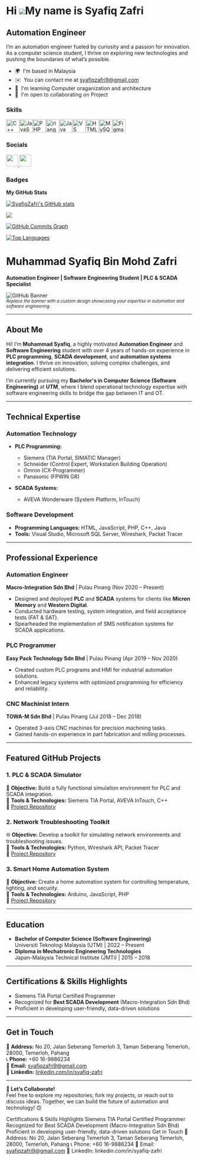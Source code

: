 Hi ![](https://user-images.githubusercontent.com/18350557/176309783-0785949b-9127-417c-8b55-ab5a4333674e.gif)My name is Syafiq Zafri
====================================================================================================================================

Automation Engineer
-------------------

I’m an automation engineer fueled by curiosity and a passion for innovation. As a computer science student, I thrive on exploring new technologies and pushing the boundaries of what’s possible.

* 🌍  I'm based in Malaysia
* ✉️  You can contact me at [syafiqzafri9@gmail.com](mailto:syafiqzafri9@gmail.com)
* 🧠  I'm learning Computer oraganization and architecture
* 🤝  I'm open to collaborating on Project

### Skills


<p align="left">
<a href="https://docs.microsoft.com/en-us/cpp/?view=msvc-170" target="_blank" rel="noreferrer"><img src="https://raw.githubusercontent.com/danielcranney/readme-generator/main/public/icons/skills/cplusplus-colored.svg" width="36" height="36" alt="C++" /></a><a href="https://developer.mozilla.org/en-US/docs/Web/JavaScript" target="_blank" rel="noreferrer"><img src="https://raw.githubusercontent.com/danielcranney/readme-generator/main/public/icons/skills/javascript-colored.svg" width="36" height="36" alt="JavaScript" /></a><a href="https://www.php.net/" target="_blank" rel="noreferrer"><img src="https://raw.githubusercontent.com/danielcranney/readme-generator/main/public/icons/skills/php-colored.svg" width="36" height="36" alt="PHP" /></a><a href="https://www.r-project.org/" target="_blank" rel="noreferrer"><img src="https://raw.githubusercontent.com/danielcranney/readme-generator/main/public/icons/skills/rlang-colored.svg" width="36" height="36" alt="rlang" /></a><a href="https://www.oracle.com/java/" target="_blank" rel="noreferrer"><img src="https://raw.githubusercontent.com/danielcranney/readme-generator/main/public/icons/skills/java-colored.svg" width="36" height="36" alt="Java" /></a><a href="https://code.visualstudio.com/" target="_blank" rel="noreferrer"><img src="https://raw.githubusercontent.com/danielcranney/readme-generator/main/public/icons/skills/visualstudiocode.svg" width="36" height="36" alt="VS Code" /></a><a href="https://developer.mozilla.org/en-US/docs/Glossary/HTML5" target="_blank" rel="noreferrer"><img src="https://raw.githubusercontent.com/danielcranney/readme-generator/main/public/icons/skills/html5-colored.svg" width="36" height="36" alt="HTML5" /></a><a href="https://www.mysql.com/" target="_blank" rel="noreferrer"><img src="https://raw.githubusercontent.com/danielcranney/readme-generator/main/public/icons/skills/mysql-colored.svg" width="36" height="36" alt="MySQL" /></a><a href="https://www.figma.com/" target="_blank" rel="noreferrer"><img src="https://raw.githubusercontent.com/danielcranney/readme-generator/main/public/icons/skills/figma-colored.svg" width="36" height="36" alt="Figma" /></a>
</p>


### Socials

<p align="left"> <a href="https://www.github.com/SyafiqZafri" target="_blank" rel="noreferrer"> <picture> <source media="(prefers-color-scheme: dark)" srcset="https://raw.githubusercontent.com/danielcranney/readme-generator/main/public/icons/socials/github-dark.svg" /> <source media="(prefers-color-scheme: light)" srcset="https://raw.githubusercontent.com/danielcranney/readme-generator/main/public/icons/socials/github.svg" /> <img src="https://raw.githubusercontent.com/danielcranney/readme-generator/main/public/icons/socials/github.svg" width="32" height="32" /> </picture> </a> <a href="https://www.linkedin.com/in/syafiq-zafri-3a1b721b2/" target="_blank" rel="noreferrer"> <picture> <source media="(prefers-color-scheme: dark)" srcset="https://raw.githubusercontent.com/danielcranney/readme-generator/main/public/icons/socials/linkedin-dark.svg" /> <source media="(prefers-color-scheme: light)" srcset="https://raw.githubusercontent.com/danielcranney/readme-generator/main/public/icons/socials/linkedin.svg" /> <img src="https://raw.githubusercontent.com/danielcranney/readme-generator/main/public/icons/socials/linkedin.svg" width="32" height="32" /> </picture> </a></p>

### Badges

<b>My GitHub Stats</b>

<a href="http://www.github.com/SyafiqZafri"><img src="https://github-readme-stats.vercel.app/api?username=SyafiqZafri&show_icons=true&hide=&count_private=true&title_color=0891b2&text_color=ffffff&icon_color=0891b2&bg_color=1c1917&hide_border=true&show_icons=true" alt="SyafiqZafri's GitHub stats" /></a>

<a href="http://www.github.com/SyafiqZafri"><img src="https://github-readme-streak-stats.herokuapp.com/?user=SyafiqZafri&stroke=ffffff&background=1c1917&ring=0891b2&fire=0891b2&currStreakNum=ffffff&currStreakLabel=0891b2&sideNums=ffffff&sideLabels=ffffff&dates=ffffff&hide_border=true" /></a>

<a href="http://www.github.com/SyafiqZafri">
  <img 
    src="https://github-readme-activity-graph.cyclic.app/graph?username=SyafiqZafri&bg_color=1c1917&color=ffffff&line=0891b2&point=ffffff&area_color=1c1917&area=true&hide_border=true&custom_title=GitHub%20Commits%20Graph" 
    alt="GitHub Commits Graph" 
  />
</a>


<a href="https://github.com/SyafiqZafri" align="left"><img src="https://github-readme-stats.vercel.app/api/top-langs/?username=SyafiqZafri&langs_count=10&title_color=0891b2&text_color=ffffff&icon_color=0891b2&bg_color=1c1917&hide_border=true&locale=en&custom_title=Top%20%Languages" alt="Top Languages" /></a>

# **Muhammad Syafiq Bin Mohd Zafri**  
**Automation Engineer | Software Engineering Student | PLC & SCADA Specialist**

![GitHub Banner](https://via.placeholder.com/1200x400?text=Welcome+to+My+GitHub+Portfolio)  
<sup>*Replace the banner with a custom design showcasing your expertise in automation and software engineering.*</sup>

---

## **About Me**  
Hi! I’m **Muhammad Syafiq**, a highly motivated **Automation Engineer** and **Software Engineering** student with over 4 years of hands-on experience in **PLC programming**, **SCADA development**, and **automation systems integration**. I thrive on innovation, solving complex challenges, and delivering efficient solutions.  

I’m currently pursuing my **Bachelor's in Computer Science (Software Engineering)** at **UTM**, where I blend operational technology expertise with software engineering skills to bridge the gap between IT and OT.  

---

## **Technical Expertise**  

### **Automation Technology**  
- **PLC Programming:**  
  - Siemens (TIA Portal, SIMATIC Manager)  
  - Schneider (Control Expert, Workstation Building Operation)  
  - Omron (CX-Programmer)  
  - Panasonic (FPWIN GR)  

- **SCADA Systems:**  
  - AVEVA Wonderware (System Platform, InTouch)  

### **Software Development**  
- **Programming Languages:** HTML, JavaScript, PHP, C++, Java  
- **Tools:** Visual Studio, Microsoft SQL Server, Wireshark, Packet Tracer  

---

## **Professional Experience**  

### **Automation Engineer**  
**Macro-Integration Sdn Bhd** | Pulau Pinang (Nov 2020 – Present)  
- Designed and deployed **PLC** and **SCADA** systems for clients like **Micron Memory** and **Western Digital**.  
- Conducted hardware testing, system integration, and field acceptance tests (FAT & SAT).  
- Spearheaded the implementation of SMS notification systems for SCADA applications.  

### **PLC Programmer**  
**Easy Pack Technology Sdn Bhd** | Pulau Pinang (Apr 2019 – Nov 2020)  
- Created custom PLC programs and HMI for industrial automation solutions.  
- Enhanced legacy systems with optimized programming for efficiency and reliability.  

### **CNC Machinist Intern**  
**TOWA-M Sdn Bhd** | Pulau Pinang (Jul 2018 – Dec 2018)  
- Operated 3-axis CNC machines for precision machining tasks.  
- Gained hands-on experience in part fabrication and milling processes.  

---

## **Featured GitHub Projects**  

### **1. PLC & SCADA Simulator**  
🚀 **Objective:** Build a fully functional simulation environment for PLC and SCADA integration.  
🔧 **Tools & Technologies:** Siemens TIA Portal, AVEVA InTouch, C++  
📂 [Project Repository](#)  

### **2. Network Troubleshooting Toolkit**  
🌐 **Objective:** Develop a toolkit for simulating network environments and troubleshooting issues.  
🔧 **Tools & Technologies:** Python, Wireshark API, Packet Tracer  
📂 [Project Repository](#)  

### **3. Smart Home Automation System**  
🏡 **Objective:** Create a home automation system for controlling temperature, lighting, and security.  
🔧 **Tools & Technologies:** Arduino, JavaScript, PHP  
📂 [Project Repository](#)  

---

## **Education**  
- **Bachelor of Computer Science (Software Engineering)**  
  Universiti Teknologi Malaysia (UTM) | 2022 – Present  
- **Diploma in Mechatronic Engineering Technologies**  
  Japan-Malaysia Technical Institute (JMTi) | 2015 – 2018  

---

## **Certifications & Skills Highlights**  
- Siemens TIA Portal Certified Programmer  
- Recognized for **Best SCADA Development** (Macro-Integration Sdn Bhd)  
- Proficient in developing user-friendly, data-driven solutions  

---

## **Get in Touch**  
📍 **Address:** No 20, Jalan Seberang Temerloh 3, Taman Seberang Temerloh, 28000, Temerloh, Pahang  
📞 **Phone:** +60 16-9886234  
📧 **Email:** [syafiqzafri9@gmail.com](mailto:syafiqzafri9@gmail.com)  
🔗 **LinkedIn:** [linkedin.com/in/syafiq-zafri](https://linkedin.com/in/syafiq-zafri-3a1b721b2)  

---

**📢 Let’s Collaborate!**  
Feel free to explore my repositories, fork my projects, or reach out to discuss ideas. Together, we can build the future of automation and technology! 😊

Certifications & Skills Highlights
Siemens TIA Portal Certified Programmer
Recognized for Best SCADA Development (Macro-Integration Sdn Bhd)
Proficient in developing user-friendly, data-driven solutions
Get in Touch
📍 Address: No 20, Jalan Seberang Temerloh 3, Taman Seberang Temerloh, 28000, Temerloh, Pahang
📞 Phone: +60 16-9886234
📧 Email: syafiqzafri9@gmail.com
🔗 LinkedIn: linkedin.com/in/syafiq-zafri
